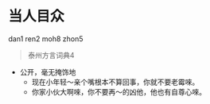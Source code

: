 # 当人目众
dan1 ren2 moh8 zhon5
> 泰州方言词典4
- 公开，毫无掩饰地
  - 现在小年轻～亲个嘴根本不算回事，你就不要老霉唻。
  - 你家小伙大啊唻，你不要再～的凶他，他也有自尊心唻。
